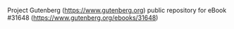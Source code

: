 Project Gutenberg (https://www.gutenberg.org) public repository for eBook #31648 (https://www.gutenberg.org/ebooks/31648)
